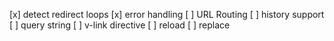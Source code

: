 [x] detect redirect loops
[x] error handling
[ ] URL Routing
[ ] history support
[ ] query string
[ ] v-link directive
[ ] reload
[ ] replace
